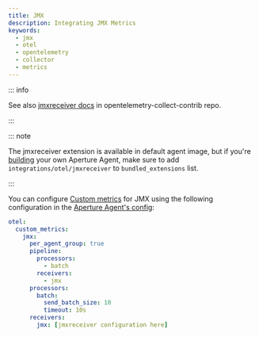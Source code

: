 ```yaml
---
title: JMX
description: Integrating JMX Metrics
keywords:
  - jmx
  - otel
  - opentelemetry
  - collector
  - metrics
---
```


::: info

See also [jmxreceiver docs][receiver] in opentelemetry-collect-contrib repo.

:::

::: note

The jmxreceiver extension is available in default agent image, but if you're [building][build] your own Aperture Agent, make sure to add `integrations/otel/jmxreceiver` to `bundled_extensions` list.

:::

You can configure [Custom metrics][custom-metrics] for JMX using the following
configuration in the [Aperture Agent's config][agent-config]:

```yaml
otel:
  custom_metrics:
    jmx:
      per_agent_group: true
      pipeline:
        processors:
          - batch
        receivers:
          - jmx
      processors:
        batch:
          send_batch_size: 10
          timeout: 10s
      receivers:
        jmx: [jmxreceiver configuration here]
```

[build]: /reference/aperturectl/build/agent/agent.md
[receiver]:
  https://github.com/open-telemetry/opentelemetry-collector-contrib/tree/main/receiver/jmxreceiver
[custom-metrics]: /reference/configuration/agent.md#custom-metrics-config
[agent-config]: /reference/configuration/agent.md#agent-o-t-e-l-config
